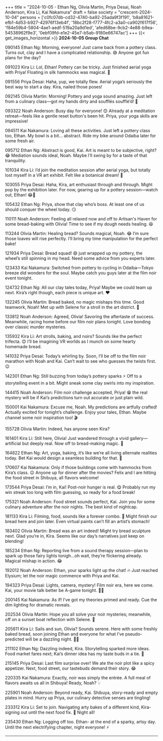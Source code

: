 +++
title = "2024-10-05 - Ethan Ng, Olivia Martin, Priya Desai, Noah Anderson, Kira Li, Kai Nakamura"
draft = false
society = "crescent-2024-10-04"
persons = ['c0fc07db-cd32-4740-ba92-25ada9f3f191', 'b8a81621-efb1-4d53-b927-42976f13eb4f', '18bc2f28-f777-4fc2-a3a0-ca902f617f56', 'f84e59b4-5804-4ae1-aedf-519a20a9d1ed', 'afed68be-9cb2-4e88-b9ea-54538962f9e3', '0ebf09fd-e1e2-45e7-b5ab-9180e66747ac']
+++
{{< get_images_horizontal >}}
**2024-10-05 Group Chat**

090145 Ethan Ng: Morning, everyone! Just came back from a pottery class. Turns out, clay and I have a complicated relationship. 😅 Anyone got fun plans for the day?

091023 Kira Li: Lol, Ethan! Pottery can be tricky. Just finished aerial yoga with Priya! Floating in silk hammocks was magical. 🌿

091556 Priya Desai: Haha, yup, we totally flew. Aerial yoga’s seriously the best way to start a day. Kira, nailed those poses! 

092145 Olivia Martin: Morning! Pottery and yoga sound amazing. Just left from a culinary class—got my hands dirty and soufflés soufflé’d! 🍳

093322 Noah Anderson: Busy day for everyone! 😊 Already at a meditation retreat—feels like a gentle reset button's been hit. Priya, your yoga skills are impressive!

094511 Kai Nakamura: Loving all these activities. Just left a pottery class too, Ethan. My bowl is a bit... abstract. Ride my bike around Odaiba later for some fresh air.

095712 Ethan Ng: Abstract is good, Kai. Art is meant to be subjective, right? 😂 Mediation sounds ideal, Noah. Maybe I’ll swing by for a taste of that tranquility.

101034 Kira Li: I’d join the meditation session after aerial yoga, but totally lost myself in a VR art exhibit. Felt like a botanical dream! 🌺

103055 Priya Desai: Haha, Kira, art enthusiast through and through. Might pop by the exhibition later. For now, gearing up for a pottery session—watch out, Ethan! 😂🎨

105432 Ethan Ng: Priya, show that clay who’s boss. At least one of us should conquer the wheel today. 😏

110111 Noah Anderson: Feeling all relaxed now and off to Artisan's Haven for some bread-baking with Olivia! Time to see if my dough needs healing. 😆

113244 Olivia Martin: Healing bread? Sounds magical, Noah. 😂 I’m sure those loaves will rise perfectly. I’ll bring my time manipulation for the perfect bake!

121934 Priya Desai: Bread squad! 😄 just wrapped up my pottery, the wheel’s still spinning in my head. Need some advice from you experts later.

123433 Kai Nakamura: Switched from pottery to cycling in Odaiba—Tokyo breeze did wonders for the soul. Maybe catch you guys later at the film noir event tonight.

124732 Ethan Ng: All our clay tales today, Priya! Maybe we could team up next. Kira’s right though, each piece is unique art. ❤️

132245 Olivia Martin: Bread baked, no magic mishaps this time. Good teamwork, Noah! Met up with Selene for a stroll in the art district. 🌆

133812 Noah Anderson: Agreed, Olivia! Savoring the aftertaste of success. Meanwhile, racing home before our film noir plans tonight. Love bonding over classic murder mysteries. 

135932 Kira Li: Art strolls, baking, and noirs? Sounds like the perfect trifecta. 😊 I’ll be imagining VR worlds as I munch on some hearty homemade bread.

141032 Priya Desai: Today’s whirling by. Soon, I’ll be off to the film noir marathon with Noah and Kai. Can’t wait to see who guesses the twists first. 😉

142301 Ethan Ng: Still buzzing from today’s pottery sparks ⚡️ Off to a storytelling event in a bit. Might sneak some clay swirls into my inspiration.

144415 Noah Anderson: Film noir challenge accepted, Priya! 😁 the real mystery will be if Kai’s predictions turn out accurate or just plain wild. 

150001 Kai Nakamura: Excuse me, Noah. My predictions are artfully crafted! Actually excited for tonight’s challenge. Enjoy your tales, Ethan. Maybe channel some noir inspiration too! 🎬

155728 Olivia Martin: Indeed, has anyone seen Kira? 

161401 Kira Li: Still here, Olivia! Just wandered through a vivid gallery—artificial but deeply real. Now off to bread-making magic. 🌿

164822 Ethan Ng: Art, yoga, baking, it’s like we’re all living alternate realities today. Bet Kai would design a seamless building for that. 🏢

170607 Kai Nakamura: Only if those buildings come with hammocks from Kira’s class. 😉 Anyone up for dinner after the movies? Felix and I are hitting the food street in Shibuya, all flavors welcome!

173544 Priya Desai: I’m in, Kai! Post-noir hunger is real. 😋 Probably run my win streak too long with film guessing, so ready for a food break!

175321 Noah Anderson: Food street sounds perfect, Kai. Join you for some culinary adventure after the noir nights. The best kind of nightcap.

181133 Kira Li: Filming, food, sounds like a forever combo. 🥘 Might finish our bread here and join later. Even virtual paints can’t fill an artist’s stomach!

183402 Olivia Martin: Bread was an art indeed! Might try bread sculpture next. Glad you’re in, Kira. Seems like our day’s narratives just keep on blending!

185234 Ethan Ng: Reporting live from a sound therapy session—plan to spark up those fairy lights tonigh...oh wait, they’re flickering already. Magical mishap in action. 😂

192012 Noah Anderson: Ethan, your sparks light up the chat! 🔥 Just reached Elysium; let the noir magic commence with Priya and Kai.

194323 Priya Desai: Lights, camera, mystery! Film noir era, here we come. Kai, your movie talk better be A-game tonight. 🎥✨

200145 Kai Nakamura: As if! I’ve got my theories primed and ready. Cue the dim lighting for dramatic reveals. 

202534 Olivia Martin: Hope you all solve your noir mysteries; meanwhile, off on a sunset boat reflection with Selene. 🌅

205611 Kira Li: Sails and sun, Olivia? Sounds serene. Here with some freshly baked bread, soon joining Ethan and everyone for what I’ve pseudo-predicted will be a dazzling night. 🥖✨

211102 Ethan Ng: Dazzling indeed, Kira. Storytelling sparked more ideas. Food market fares next; Kai’s dinner idea has my taste buds in a tie. 🍜

215145 Priya Desai: Last film surprise over! We ate the noir plot like a spicy appetizer. Next, food street, our tastebuds demand their story. 😂 

220335 Kai Nakamura: Exactly, noir was simply the entrée. A full meal of flavors awaits us all in Shibuya! Ready, Noah? 💡

225901 Noah Anderson: Beyond ready, Kai. Shibuya, story-ready and empty plates in mind. Hurry up Priya, our culinary detective senses are tingling! 

233312 Kira Li: Set to join. Navigating arty bakes of a different kind, Kira-signing out until the next food fix. 🍴 Night all! 

235430 Ethan Ng: Logging off too. Ethan- at the end of a sparky, artsy day. Until the next electrifying chapter, night everyone! ⚡️

---

